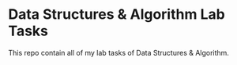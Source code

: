 # Data Structures & Algorithm Lab Tasks
This repo contain all of my lab tasks of Data Structures & Algorithm.
